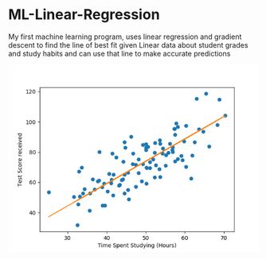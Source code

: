 # ML-Linear-Regression
My first machine learning program, uses linear regression and gradient descent to find the line of best fit given Linear data about student grades and study habits and can use that line to make accurate predictions

![Figure One](https://github.com/JBobda/ML-Linear-Regression/blob/master/img/Figure_1.png)